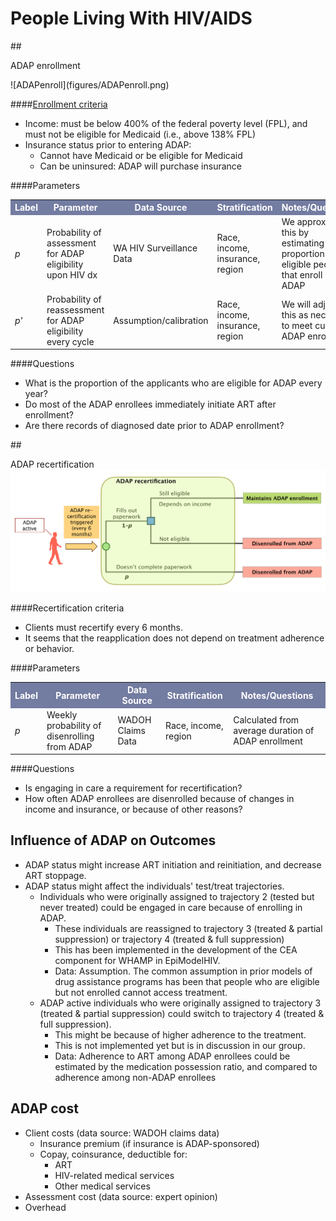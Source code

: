# People Living With HIV/AIDS

##<div id="ADAPenroll">ADAP enrollment</div>

<div id="ADAPenroll"></div>
![ADAPenroll](figures/ADAPenroll.png)

####[Enrollment criteria](http://adap.directory/washington#field_eligibility)
+ Income: must be below 400% of the federal poverty level (FPL), and must not be eligible for Medicaid (i.e., above 138% FPL)
+ Insurance status prior to entering ADAP:
    * Cannot have Medicaid or be eligible for Medicaid
    * Can be uninsured: ADAP will purchase insurance

####Parameters

<table>
<tr>
    <th bgcolor="#737CA1"><font COLOR="#FFFFFF"><strong>Label</strong></font></th>
    <th bgcolor="#737CA1"><font COLOR="#FFFFFF"><strong>Parameter</strong></font></th>
    <th bgcolor="#737CA1"><font COLOR="#FFFFFF"><strong>Data Source</strong></font></th>
    <th bgcolor="#737CA1"><font COLOR="#FFFFFF"><strong>Stratification</strong></font></th>
    <th bgcolor="#737CA1"><font COLOR="#FFFFFF"><strong>Notes/Questions</strong></font></th>
</tr>

<tr>
    <td><i> p </i></td>
    <td> Probability of assessment for ADAP eligibility upon HIV dx </td>
    <td> WA HIV Surveillance Data </td>
    <td> Race, income, insurance, region </td>
    <td> We approximate this by estimating the proportion of eligible people that enroll in ADAP</td>
</tr>

<tr>
    <td><i> p' </i></td>
    <td> Probability of reassessment for ADAP eligibility every cycle </td>
    <td> Assumption/calibration </td>
    <td> Race, income, insurance, region </td>
    <td> We will adjust this as necessary to meet current ADAP enrollment</td>
</tr>
</table>

####Questions
* What is the proportion of the applicants who are eligible for ADAP every year?
* Do most of the ADAP enrollees immediately initiate ART after enrollment?
* Are there records of diagnosed date prior to ADAP enrollment?


##<div id="ADAPrecertify">ADAP recertification</div>
![ADAPrecert](figures/ADAPrecert.png)

####Recertification criteria
- Clients must recertify every 6 months.
- It seems that the reapplication does not depend on treatment adherence or behavior.


####Parameters
<table>
<tr>
    <th bgcolor="#737CA1"><font COLOR="#FFFFFF"><strong>Label</strong></font></th>
    <th bgcolor="#737CA1"><font COLOR="#FFFFFF"><strong>Parameter</strong></font></th>
    <th bgcolor="#737CA1"><font COLOR="#FFFFFF"><strong>Data Source</strong></font></th>
    <th bgcolor="#737CA1"><font COLOR="#FFFFFF"><strong>Stratification</strong></font></th>
    <th bgcolor="#737CA1"><font COLOR="#FFFFFF"><strong>Notes/Questions</strong></font></th>
</tr>

<tr>
    <td><i> p </i></td>
    <td> Weekly probability of disenrolling from ADAP </td>
    <td> WADOH Claims Data </td>
    <td> Race, income, region </td>
    <td> Calculated from average duration of ADAP enrollment</td>
</tr>
</table>

####Questions

* Is engaging in care a requirement for recertification?
* How often ADAP enrollees are disenrolled because of changes in income and insurance, or because of other reasons?


## <div id="ADAPoutcome">Influence of ADAP on Outcomes</div>
* ADAP status might increase ART initiation and reinitiation, and decrease ART stoppage.
* ADAP status might affect the individuals' test/treat trajectories.
    - Individuals who were originally assigned to trajectory 2 (tested but never treated) could be engaged in care because of enrolling in ADAP.
        + These individuals are reassigned to trajectory 3 (treated & partial suppression) or trajectory 4 (treated & full suppression)
        + This has been implemented in the development of the CEA component for WHAMP in EpiModelHIV.
        + Data: Assumption. The common assumption in prior models of drug assistance programs has been that people who are eligible but not enrolled cannot access treatment.
    - ADAP active individuals who were originally assigned to trajectory 3 (treated & partial suppression) could switch to trajectory 4 (treated & full suppression).
        + This might be because of higher adherence to the treatment.
        + This is not implemented yet but is in discussion in our group.
        + Data: Adherence to ART among ADAP enrollees could be estimated by the medication possession ratio, and compared to adherence among non-ADAP enrollees


## <div id="ADAPcost">ADAP cost</div>
* Client costs (data source: WADOH claims data)
    - Insurance premium (if insurance is ADAP-sponsored)
    - Copay, coinsurance, deductible for:
      - ART
      - HIV-related medical services
      - Other medical services
* Assessment cost (data source: expert opinion)
* Overhead
